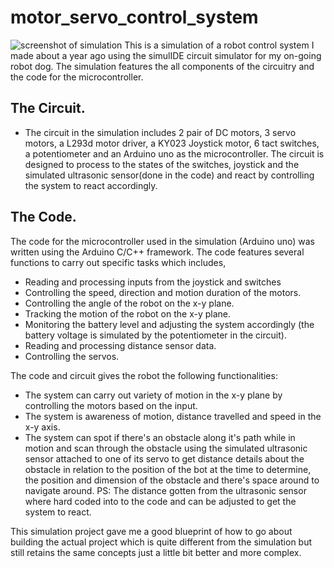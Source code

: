 # motor_servo_control_system
![screenshot of simulation]()
This is a simulation of a robot control system I made  about a year ago using the simulIDE circuit simulator for my on-going robot dog. The simulation features the all components of the circuitry and the code for the microcontroller.

## The Circuit.
- The circuit in the simulation includes  2 pair of DC motors, 3 servo motors, a L293d motor driver, a KY023 Joystick motor, 6 tact switches, a potentiometer and an Arduino uno as the microcontroller.
The circuit is designed to process to the states of the switches, joystick and the simulated ultrasonic sensor(done in the code) and react by controlling the system to react accordingly. 

## The Code.
The code for the microcontroller used in the simulation (Arduino uno) was written using the Arduino C/C++ framework. The code features several functions to carry out specific tasks which includes, 
- Reading and processing inputs from the joystick and switches
- Controlling the speed, direction and motion duration of the motors.
- Controlling the angle of the robot on the x-y plane.
- Tracking the motion of the robot on the x-y plane.
- Monitoring the battery level and adjusting the system accordingly (the battery voltage is simulated by the potentiometer in the circuit).
- Reading and processing distance sensor data.
- Controlling the servos.

The code and circuit gives the robot the following functionalities:
- The system can carry out variety of motion in the x-y plane by controlling the motors based on the input.
- The system is awareness of motion, distance travelled and speed in the x-y axis.
- The system can spot if there's an obstacle along it's path while in motion and scan through the obstacle using the simulated ultrasonic sensor attached to one of its servo to get distance details about the obstacle in relation to the position of the bot at the time to determine, the position and dimension of the obstacle and there's space around to navigate around.
PS: The distance gotten from the ultrasonic sensor where hard coded into to the code and can be adjusted to get the system to react.

This simulation project gave me a good blueprint  of how to go about building the actual project which is quite different from the simulation but still retains the same concepts just a little bit better and more complex.

